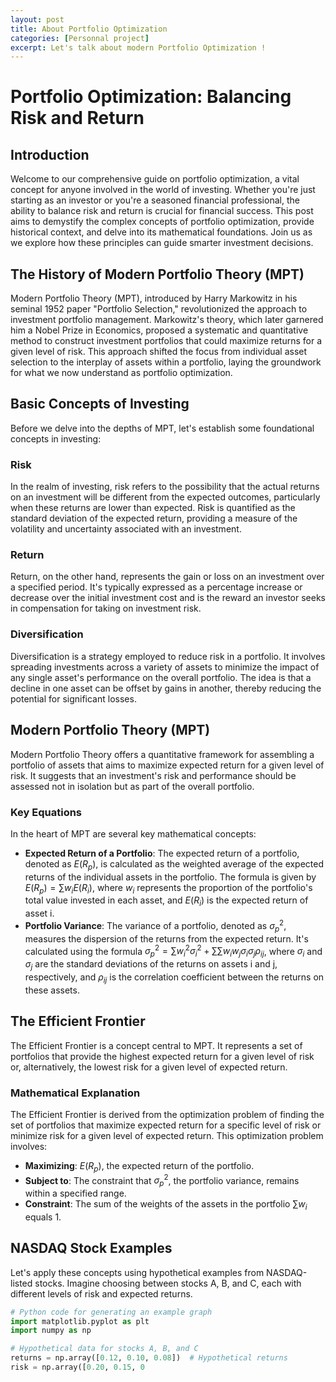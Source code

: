 ```yaml
---
layout: post
title: About Portfolio Optimization
categories: [Personnal project]
excerpt: Let's talk about modern Portfolio Optimization !
---
```


# Portfolio Optimization: Balancing Risk and Return

## Introduction
Welcome to our comprehensive guide on portfolio optimization, a vital concept for anyone involved in the world of investing. Whether you're just starting as an investor or you're a seasoned financial professional, the ability to balance risk and return is crucial for financial success. This post aims to demystify the complex concepts of portfolio optimization, provide historical context, and delve into its mathematical foundations. Join us as we explore how these principles can guide smarter investment decisions.

## The History of Modern Portfolio Theory (MPT)
Modern Portfolio Theory (MPT), introduced by Harry Markowitz in his seminal 1952 paper "Portfolio Selection," revolutionized the approach to investment portfolio management. Markowitz's theory, which later garnered him a Nobel Prize in Economics, proposed a systematic and quantitative method to construct investment portfolios that could maximize returns for a given level of risk. This approach shifted the focus from individual asset selection to the interplay of assets within a portfolio, laying the groundwork for what we now understand as portfolio optimization.

## Basic Concepts of Investing
Before we delve into the depths of MPT, let's establish some foundational concepts in investing:

### Risk
In the realm of investing, risk refers to the possibility that the actual returns on an investment will be different from the expected outcomes, particularly when these returns are lower than expected. Risk is quantified as the standard deviation of the expected return, providing a measure of the volatility and uncertainty associated with an investment.

### Return
Return, on the other hand, represents the gain or loss on an investment over a specified period. It's typically expressed as a percentage increase or decrease over the initial investment cost and is the reward an investor seeks in compensation for taking on investment risk.

### Diversification
Diversification is a strategy employed to reduce risk in a portfolio. It involves spreading investments across a variety of assets to minimize the impact of any single asset's performance on the overall portfolio. The idea is that a decline in one asset can be offset by gains in another, thereby reducing the potential for significant losses.

## Modern Portfolio Theory (MPT)
Modern Portfolio Theory offers a quantitative framework for assembling a portfolio of assets that aims to maximize expected return for a given level of risk. It suggests that an investment's risk and performance should be assessed not in isolation but as part of the overall portfolio.

### Key Equations
In the heart of MPT are several key mathematical concepts:
- **Expected Return of a Portfolio**: The expected return of a portfolio, denoted as $E(R_p)$, is calculated as the weighted average of the expected returns of the individual assets in the portfolio. The formula is given by $E(R_p) = \sum w_i E(R_i)$, where $w_i$ represents the proportion of the portfolio's total value invested in each asset, and $E(R_i)$ is the expected return of asset i.
- **Portfolio Variance**: The variance of a portfolio, denoted as $\sigma_p^2$, measures the dispersion of the returns from the expected return. It's calculated using the formula $\sigma_p^2 = \sum w_i^2 \sigma_i^2 + \sum\sum w_i w_j \sigma_i \sigma_j \rho_{ij}$, where $\sigma_i$ and $\sigma_j$ are the standard deviations of the returns on assets i and j, respectively, and $\rho_{ij}$ is the correlation coefficient between the returns on these assets.

## The Efficient Frontier
The Efficient Frontier is a concept central to MPT. It represents a set of portfolios that provide the highest expected return for a given level of risk or, alternatively, the lowest risk for a given level of expected return.

### Mathematical Explanation
The Efficient Frontier is derived from the optimization problem of finding the set of portfolios that maximize expected return for a specific level of risk or minimize risk for a given level of expected return. This optimization problem involves:
- **Maximizing**: $E(R_p)$, the expected return of the portfolio.
- **Subject to**: The constraint that $\sigma_p^2$, the portfolio variance, remains within a specified range.
- **Constraint**: The sum of the weights of the assets in the portfolio $\sum w_i$ equals 1.

## NASDAQ Stock Examples
Let's apply these concepts using hypothetical examples from NASDAQ-listed stocks. Imagine choosing between stocks A, B, and C, each with different levels of risk and expected returns.

```python
# Python code for generating an example graph
import matplotlib.pyplot as plt
import numpy as np

# Hypothetical data for stocks A, B, and C
returns = np.array([0.12, 0.10, 0.08])  # Hypothetical returns
risk = np.array([0.20, 0.15, 0
